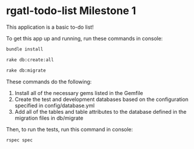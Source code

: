 rgatl-todo-list Milestone 1
============================

This application is a basic to-do list!

To get this app up and running, run these commands in console:

```bash
bundle install
```
```bash 
rake db:create:all
```
```bash 
rake db:migrate
```

These commands do the following:
  1. Install all of the necessary gems listed in the Gemfile
  2. Create the test and development databases based on the configuration specified in config/database.yml 
  3. Add all of the tables and table attributes to the database defined in the migration files in db/migrate

Then, to run the tests, run this command in console:
```bash
rspec spec
```
